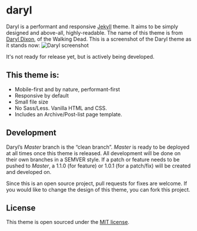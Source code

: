 # daryl
Daryl is a performant and responsive [Jekyll](http://jekyllrb.com) theme. It aims to be simply designed and above-all, highly-readable. The name of this theme is from [Daryl Dixon](http://walkingdead.wikia.com/wiki/Daryl_Dixon_(TV_Series)), of the Walking Dead. This is a screenshot of the Daryl theme as it stands now:
![Daryl screenshot](https://github.com/andrewcodes/daryl/blob/master/daryl-dev-screenshot.png)

It's not ready for release yet, but is actively being developed.

## This theme is:

- Mobile-first and by nature, performant-first
- Responsive by default
- Small file size
- No Sass/Less. Vanilla HTML and CSS.
- Includes an Archive/Post-list page template.

## Development

Daryl’s *Master* branch is the “clean branch”. *Master* is ready to be deployed at all times once this theme is released. All development will be done on their own branches in a SEMVER style. If a patch or feature needs to be pushed to _Master_, a 1.1.0 (for feature) or 1.0.1 (for a patch/fix) will be created and developed on.

Since this is an open source project, pull requests for fixes are welcome. If you would like to change the design of this theme, you can fork this project.

## License

This theme is open sourced under the [MIT license](https://github.com/andrewcodes/daryl/blob/gh-pages/LICENSE).
